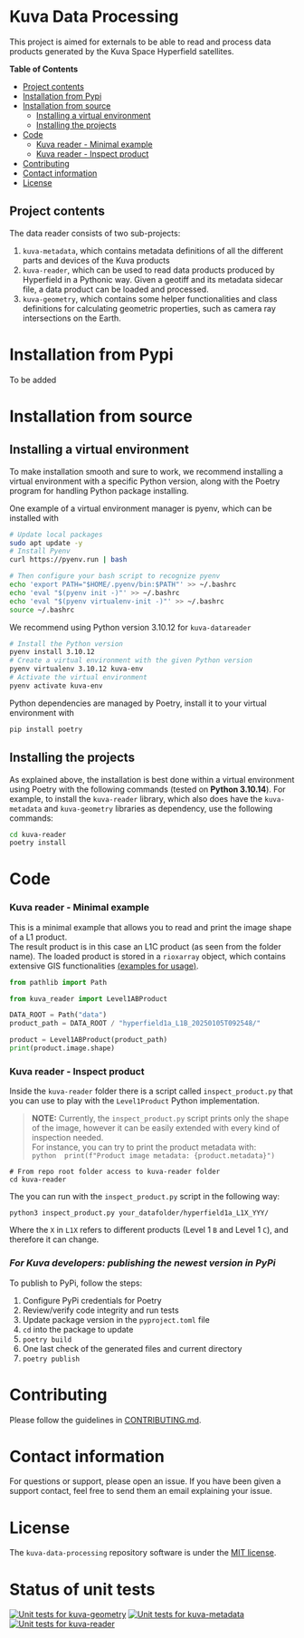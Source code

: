 # Kuva Data Processing

This project is aimed for externals to be able to read and process data products
generated by the Kuva Space Hyperfield satellites.

**Table of Contents**
- [Project contents](#project-contents)
- [Installation from Pypi](#installation-from-pypi)
- [Installation from source](#installation-from-source)
  - [Installing a virtual environment](#installing-a-virtual-environment)
  - [Installing the projects](#installing-the-projects)
- [Code](#code)
  - [Kuva reader - Minimal example](#kuva-reader---minimal-example)
  - [Kuva reader - Inspect product](#kuva-reader---inspect-product)
- [Contributing](#contributing)
- [Contact information](#contact-information)
- [License](#license)

## Project contents

The data reader consists of two sub-projects:

1. `kuva-metadata`, which contains metadata definitions of all the different parts and 
devices of the Kuva products
2. `kuva-reader`, which can be used to read data products produced by Hyperfield in a 
Pythonic way. Given a geotiff and its metadata sidecar file, a data product can be 
loaded and processed.
3. `kuva-geometry`, which contains some helper functionalities and class definitions for 
calculating geometric properties, such as camera ray intersections on the Earth.


# Installation from Pypi

To be added

# Installation from source

## Installing a virtual environment

To make installation smooth and sure to work, we recommend installing a virtual 
environment with a specific Python version, along with the Poetry program for handling Python package installing.

One example of a virtual environment manager is pyenv, which can be installed with

```bash
# Update local packages
sudo apt update -y
# Install Pyenv
curl https://pyenv.run | bash

# Then configure your bash script to recognize pyenv
echo 'export PATH="$HOME/.pyenv/bin:$PATH"' >> ~/.bashrc
echo 'eval "$(pyenv init -)"' >> ~/.bashrc
echo 'eval "$(pyenv virtualenv-init -)"' >> ~/.bashrc
source ~/.bashrc
```

We recommend using Python version 3.10.12 for `kuva-datareader`

```bash
# Install the Python version
pyenv install 3.10.12
# Create a virtual environment with the given Python version
pyenv virtualenv 3.10.12 kuva-env
# Activate the virtual environment
pyenv activate kuva-env
```

Python dependencies are managed by Poetry, install it to your virtual environment with

```bash
pip install poetry
```


## Installing the projects

As explained above, the installation is best done within a virtual environment using 
Poetry with the following commands (tested on **Python 3.10.14**). For example, to install 
the `kuva-reader` library, which also does have the `kuva-metadata` and `kuva-geometry` 
libraries as dependency, use the following commands:


```bash
cd kuva-reader
poetry install
```


# Code
### Kuva reader - Minimal example

This is a minimal example that allows you to read and print the image shape of a L1 product. \
The result product is in this case an L1C product (as seen from the folder name). 
The loaded product is stored in a `rioxarray` object, which contains extensive GIS functionalities [(examples for usage)](https://corteva.github.io/rioxarray/stable/examples/examples.html). 

```python
from pathlib import Path

from kuva_reader import Level1ABProduct

DATA_ROOT = Path("data")
product_path = DATA_ROOT / "hyperfield1a_L1B_20250105T092548/"

product = Level1ABProduct(product_path)
print(product.image.shape)
```

### Kuva reader - Inspect product

Inside the `kuva-reader` folder there is a script called `inspect_product.py` that you can use to play with the `Level1Product` Python implementation.

> **NOTE:** Currently, the `inspect_product.py` script prints only the shape of the image, however it can be easily extended with every kind of inspection needed.\
> For instance, you can try to print the product metadata with:\
    ```python 
    print(f"Product image metadata: {product.metadata}")
    ```

```shell
# From repo root folder access to kuva-reader folder
cd kuva-reader
``` 

The you can run with the `inspect_product.py` script in the following way:
```shell
python3 inspect_product.py your_datafolder/hyperfield1a_L1X_YYY/
``` 
Where the `X` in `L1X` refers to different products (Level 1 `B` and Level 1 `C`), and therefore it can change.


### *For Kuva developers: publishing the newest version in PyPi*

To publish to PyPi, follow the steps:

1. Configure PyPi credentials for Poetry
2. Review/verify code integrity and run tests
3. Update package version in the `pyproject.toml` file
4. `cd` into the package to update
5. `poetry build`
6. One last check of the generated files and current directory
7. `poetry publish`


# Contributing

Please follow the guidelines in [CONTRIBUTING.md](CONTRIBUTING.md).

# Contact information

For questions or support, please open an issue. If you have been given a support contact, 
feel free to send them an email explaining your issue.

# License

The `kuva-data-processing` repository software is under the [MIT license](LICENSE.md).

# Status of unit tests

[![Unit tests for kuva-geometry](https://github.com/KuvaSpace/kuva-data-processing/actions/workflows/test-kuva-geometry.yml/badge.svg?branch=main)](https://github.com/KuvaSpace/kuva-data-processing/actions/workflows/test-kuva-geometry.yml?branch=main)
[![Unit tests for kuva-metadata](https://github.com/KuvaSpace/kuva-data-processing/actions/workflows/test-kuva-metadata.yml/badge.svg?branch=main)](https://github.com/KuvaSpace/kuva-data-processing/actions/workflows/test-kuva-metadata.yml?branch=main)
[![Unit tests for kuva-reader](https://github.com/KuvaSpace/kuva-data-processing/actions/workflows/test-kuva-reader.yml/badge.svg?branch=main)](https://github.com/KuvaSpace/kuva-data-processing/actions/workflows/test-kuva-reader.yml?branch=main)
